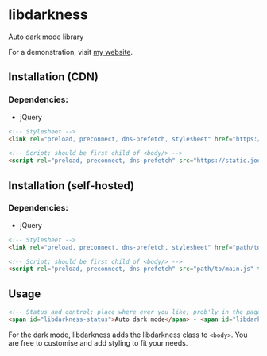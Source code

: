 # libdarkness
Auto dark mode library

For a demonstration, visit [my website](https://joekoop.com/).

## Installation (CDN)
### Dependencies:
+ jQuery

```html
<!-- Stylesheet -->
<link rel="preload, preconnect, dns-prefetch, stylesheet" href="https://static.joekoop.com/libdarkness/main.css" />

<!-- Script; should be first child of <body/> -->
<script rel="preload, preconnect, dns-prefetch" src="https://static.joekoop.com/libdarkness/main.js" type="module"></script>
```

## Installation (self-hosted)
### Dependencies:
+ jQuery

```html
<!-- Stylesheet -->
<link rel="preload, preconnect, dns-prefetch, stylesheet" href="path/to/main.css" />

<!-- Script; should be first child of <body/> -->
<script rel="preload, preconnect, dns-prefetch" src="path/to/main.js" type="module"></script>
```

## Usage

```html
<!-- Status and control; place where ever you like; prob'ly in the page footer -->
<span id="libdarkness-status">Auto dark mode</span> - <span id="libdarkness-control">Change</span>

```

For the dark mode, libdarkness adds the libdarkness class to `<body>`. You are free to customise and add styling to fit your needs.
